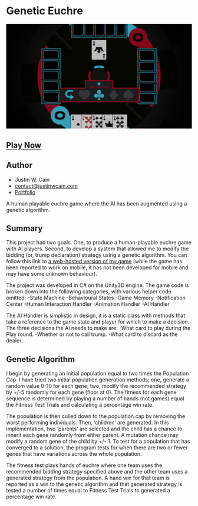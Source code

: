 # Genetic Euchre
![Genetic Euchre Screenshot](/EuchreCapture.PNG)
## [Play Now](https://jwcain.github.io/Euchre_Play/)
## Author
- Justin W. Cain 
- contact@justinwcain.com
- [Portfolio](https://www.justinwcain.com)

A human playable euchre game where the AI has been augmented using a genetic algorithm.


## Summary

This project had two goals. One, to produce a human-playable euchre game with AI players. Second, to develop a system that allowed me to modify the bidding (or, trump declaration) strategy using a genetic algorithm. You can follow this link to [a web-hosted version of my game](https://jwcain.github.io/Euchre_Play/) (while the game has been reported to work on mobile, it has not been developed for mobile and may have some unknown behaviour).

The project was developed in C# on the Unity3D engine. The game code is broken down into the following categories, with various helper code omitted:
-State Machine
-Behavioural States
-Game Memory
-Notification Center
-Human Interaction Handler
-Animation Handler
-AI Handler

The AI Handler is simplistic in design, it is a static class with methods that take a reference to the game state and player for which to make a decision. The three decisions the AI needs to make are:
-What card to play during the Play round.
-Whether or not to call trump.
-What card to discard as the dealer.

## Genetic Algorithm
I begin by generating an initial population equal to two times the Population Cap. I have tried two initial population generation methods; one, generate a random value 0-10 for each gene; two, modify the recommended strategy by +/-5 randomly for each gene (floor at 0). The fitness for each gene sequence is determined by playing a number of hands (not games) equal the Fitness Test Trials and calculating a percentage win rate. 

The population is then culled down to the population cap by removing the worst performing individuals. Then, ‘children’ are generated. In this implementation, two ‘parents’ are selected and the child has a chance to inherit each gene randomly from either parent. A mutation chance may modify a random gene of the child by +/- 1. To test for a population that has converged to a solution, the program tests for when there are two or fewer genes that have variations across the whole population.

The fitness test plays hands of euchre where one team uses the recommended bidding strategy specified above and the other team uses a generated strategy from the population. A hand win for that team is reported as a win to the genetic algorithm and that generated strategy is tested a number of times equal to Fitness Test Trials to generated a percentage win rate.

